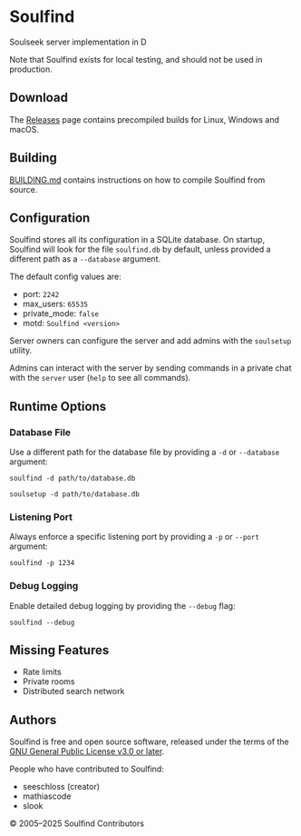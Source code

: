 <!--  
  SPDX-FileCopyrightText: 2024-2025 Soulfind Contributors  
  SPDX-FileCopyrightText: 2005 SeeSchloss  
  SPDX-License-Identifier: GPL-3.0-or-later  
-->

# Soulfind

Soulseek server implementation in D

Note that Soulfind exists for local testing, and should not be used in
production.


## Download

The [Releases](https://github.com/soulfind-dev/soulfind/releases) page contains
precompiled builds for Linux, Windows and macOS.


## Building

[BUILDING.md](BUILDING.md) contains instructions on how to compile Soulfind
from source.


## Configuration

Soulfind stores all its configuration in a SQLite database. On startup,
Soulfind will look for the file `soulfind.db` by default, unless provided a
different path as a `--database` argument.

The default config values are:

 - port: `2242`
 - max_users: `65535`
 - private_mode: `false`
 - motd: `Soulfind <version>`

Server owners can configure the server and add admins with the `soulsetup`
utility.

Admins can interact with the server by sending commands in a private
chat with the `server` user (`help` to see all commands).


## Runtime Options

### Database File

Use a different path for the database file by providing a `-d` or `--database`
argument:

```
soulfind -d path/to/database.db
```

```
soulsetup -d path/to/database.db
```

### Listening Port

Always enforce a specific listening port by providing a `-p` or `--port`
argument:

```
soulfind -p 1234
```

### Debug Logging

Enable detailed debug logging by providing the `--debug` flag:

```
soulfind --debug
```


## Missing Features

 - Rate limits
 - Private rooms
 - Distributed search network


## Authors

Soulfind is free and open source software, released under the terms of the
[GNU General Public License v3.0 or later](https://www.gnu.org/licenses/gpl-3.0-standalone.html).

People who have contributed to Soulfind:

 - seeschloss (creator)
 - mathiascode
 - slook

© 2005–2025 Soulfind Contributors
